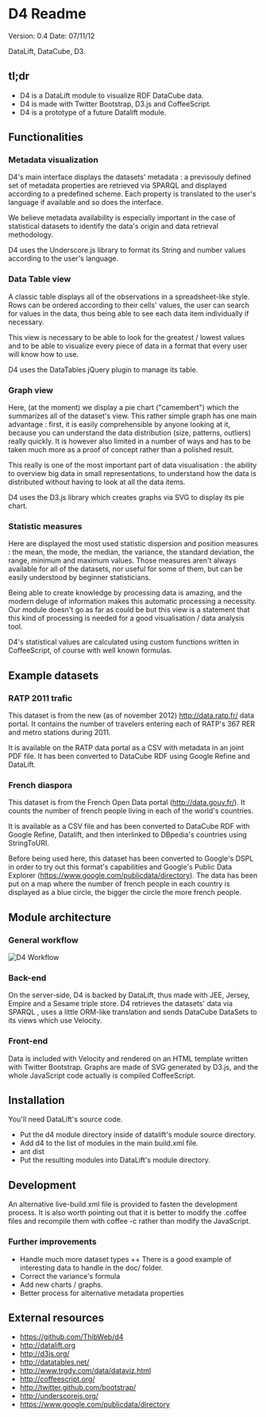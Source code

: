 # D4 Readme #

Version: 0.4
Date: 07/11/12

DataLift, DataCube, D3.

## tl;dr ##

- D4 is a DataLift module to visualize RDF DataCube data.
- D4 is made with Twitter Bootstrap, D3.js and CoffeeScript.
- D4 is a prototype of a future Datalift module.

## Functionalities ##

### Metadata visualization ###

D4's main interface displays the datasets' metadata : a previsouly defined set of metadata properties are retrieved via SPARQL and displayed according to a predefined scheme. Each property is translated to the user's language if available and so does the interface.

We believe metadata availability is especially important in the case of statistical datasets to identify the data's origin and data retrieval methodology.

D4 uses the Underscore.js library to format its String and number values according to the user's language.

### Data Table view ###

A classic table displays all of the observations in a spreadsheet-like style. Rows can be ordered according to their cells' values, the user can search for values in the data, thus being able to see each data item individually if necessary.

This view is necessary to be able to look for the greatest / lowest values and to be able to visualize every piece of data in a format that every user will know how to use.

D4 uses the DataTables jQuery plugin to manage its table.

### Graph view ###

Here, (at the moment) we display a pie chart ("camembert") which the summarizes all of the dataset's view. This rather simple graph has one main advantage : first, it is easily comprehensible by anyone looking at it, because you can understand the data distribution (size, patterns, outliers) really quickly. It is however also limited in a number of ways and has to be taken much more as a proof of concept rather than a polished result.

This really is one of the most important part of data visualisation : the ability to overview big data in small representations, to understand how the data is distributed without having to look at all the data items.

D4 uses the D3.js library which creates graphs via SVG to display its pie chart.

### Statistic measures ###

Here are displayed the most used statistic dispersion and position measures : the mean, the mode, the median, the variance, the standard deviation, the range, minimum and maximum values. Those measures aren't always available for all of the datasets, nor useful for some of them, but can be easily understood by beginner statisticians.

Being able to create knowledge by processing data is amazing, and the modern deluge of information makes this automatic processing a necessity. Our module doesn't go as far as could be but this view is a statement that this kind of processing is needed for a good visualisation / data analysis tool.

D4's statistical values are calculated using custom functions written in CoffeeScript, of course with well known formulas.

## Example datasets ##

### RATP 2011 trafic ###

This dataset is from the new (as of november 2012) http://data.ratp.fr/ data portal. It contains the number of travelers entering each of RATP's 367 RER and metro stations during 2011.

It is available on the RATP data portal as a CSV with metadata in an joint PDF file. It has been converted to DataCube RDF using Google Refine and DataLift.

### French diaspora ###

This dataset is from the French Open Data portal (http://data.gouv.fr/). It counts the number of french people living in each of the world's countries.

It is available as a CSV file and has been converted to DataCube RDF with Google Refine, Datalift, and then interlinked to DBpedia's countries using StringToURI.

Before being used here, this dataset has been converted to Google's DSPL in order to try out this format's capabilities and Google's Public Data Explorer (https://www.google.com/publicdata/directory).
The data has been put on a map where the number of french people in each country is displayed as a blue circle, the bigger the circle the more french people.

## Module architecture ##

### General workflow ###

![D4 Workflow](http://i.imgur.com/f8I4K.jpg)

### Back-end ###

On the server-side, D4 is backed by DataLift, thus made with JEE, Jersey, Empire and a Sesame triple store. D4 retrieves the datasets' data via SPARQL , uses a little ORM-like translation and sends DataCube DataSets to its views which use Velocity.

### Front-end ###

Data is included with Velocity and rendered on an HTML template written with Twitter Bootstrap. Graphs are made of SVG generated by D3.js, and the whole JavaScript code actually is compiled CoffeeScript.

## Installation ##

You'll need DataLift's source code.

- Put the d4 module directory inside of datalift's module source directory.
- Add d4 to the list of modules in the main build.xml file.
- ant dist
- Put the resulting modules into DataLift's module directory.

## Development ##

An alternative live-build.xml file is provided to fasten the development process. It is also worth pointing out that it is better to modify the .coffee files and recompile them with coffee -c rather than modify the JavaScript.

### Further improvements ###

+ Handle much more dataset types
++ There is a good example of interesting data to handle in the doc/ folder.
+ Correct the variance's formula
+ Add new charts / graphs.
+ Better process for alternative metadata properties

<!--
### Flaws ###

- Overall too limited use
- At the moment the Datalift dependecy is quite useless
- Statistical datasets usually don't have an image depiction
- There is no actual processing of the dataset's structure definition
- It is quite rare for datasets to have that much metadata
- It is quite rare for that metadata to be translated
- Some predicates are duplicated, which is odd
- The metadata actually being processed is quite restrained
- Using any other metadata makes D4 crash
- The Java code structure is weird
- D4 / Sesame's relationship might need an ORM like AliBaba
- It's hard to tell whether a given dataset could use D4 or not
- It is weird to display multiple datasets in the same view
- Bad way to find out if a dataset is suitable for D4
- The main SPARQL query has to be strengthened
- Many data types (int, bool, etc) aren't supported
- Too many JavaScript dependencies
- CoffeeScript is of no use here
- Too much DOM manipulation, in a sad way
- JS / Coffee isn't properly ordered
- Statistical indexes layout sucks
- -->

## External resources ##

* https://github.com/ThibWeb/d4
* http://datalift.org
* http://d3js.org/
* http://datatables.net/
* http://www.trgdy.com/data/dataviz.html
* http://coffeescript.org/
* http://twitter.github.com/bootstrap/
* http://underscorejs.org/
* https://www.google.com/publicdata/directory
